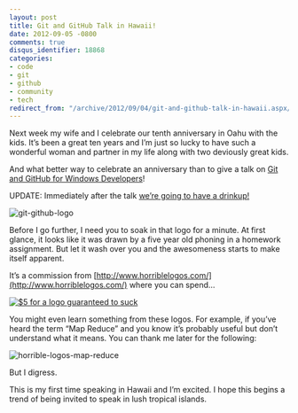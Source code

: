 ```yaml
---
layout: post
title: Git and GitHub Talk in Hawaii!
date: 2012-09-05 -0800
comments: true
disqus_identifier: 18868
categories:
- code
- git
- github
- community
- tech
redirect_from: "/archive/2012/09/04/git-and-github-talk-in-hawaii.aspx/"
---
```


Next week my wife and I celebrate our tenth anniversary in Oahu with the
kids. It’s been a great ten years and I’m just so lucky to have such a
wonderful woman and partner in my life along with two deviously great
kids.

And what better way to celebrate an anniversary than to give a talk on
[Git and GitHub for Windows
Developers](http://www.meetup.com/dynamic/events/70838482/ "Git and GitHub for Windows Developers")!

UPDATE: Immediately after the talk [we’re going to have a
drinkup!](https://github.com/blog/1254-honolulu-drinkup)

![git-github-logo](https://haacked.com/images/haacked_com/WindowsLiveWriter/Hawai_6ED9/git-github-logo_3.gif "git-github-logo")

Before I go further, I need you to soak in that logo for a minute. At
first glance, it looks like it was drawn by a five year old phoning in a
homework assignment. But let it wash over you and the awesomeness starts
to make itself apparent.

It’s a commission from
[http://www.horriblelogos.com/](http://www.horriblelogos.com/) where you
can spend…

[![\$5 for a logo guaranteed to
suck](https://haacked.com/images/haacked_com/WindowsLiveWriter/Hawai_6ED9/horrible-logo-pricing_thumb.png "$5 for a logo guaranteed to suck")](https://haacked.com/images/haacked_com/WindowsLiveWriter/Hawai_6ED9/horrible-logo-pricing_2.png)

You might even learn something from these logos. For example, if you’ve
heard the term “Map Reduce” and you know it’s probably useful but don’t
understand what it means. You can thank me later for the following:

![horrible-logos-map-reduce](https://haacked.com/images/haacked_com/WindowsLiveWriter/Hawai_6ED9/horrible-logos-map-reduce_3.gif "horrible-logos-map-reduce")

But I digress.

This is my first time speaking in Hawaii and I’m excited. I hope this
begins a trend of being invited to speak in lush tropical islands.

